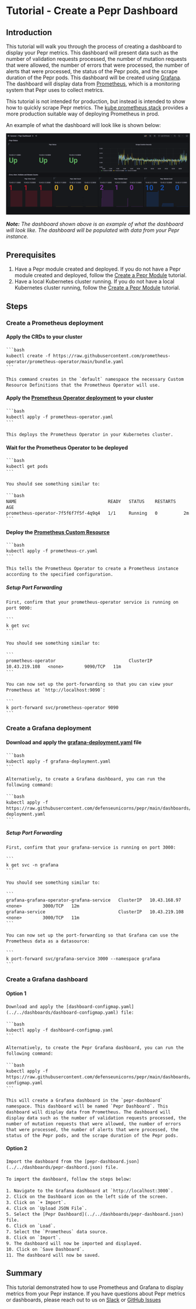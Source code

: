 # Tutorial - Create a Pepr Dashboard

## Introduction

This tutorial will walk you through the process of creating a dashboard to display your Pepr metrics. This dashboard will present data such as the number of validation requests processed, the number of mutation requests that were allowed, the number of errors that were processed, the number of alerts that were processed, the status of the Pepr pods, and the scrape duration of the Pepr pods. This dashboard will be created using [Grafana](https://grafana.com/). The dashboard will display data from [Prometheus](https://prometheus.io/), which is a monitoring system that Pepr uses to collect metrics.

This tutorial is not intended for production, but instead is intended to show how to quickly scrape Pepr metrics. The [kube prometheus stack](https://github.com/prometheus-community/helm-charts/tree/main/charts/kube-prometheus-stack) provides a more production suitable way of deploying Prometheus in prod.

An example of what the dashboard will look like is shown below:

![Pepr Dashboard](../../dashboards/pepr-dashboard-screenshot.png)

***Note:*** *The dashboard shown above is an example of what the dashboard will look like. The dashboard will be populated with data from your Pepr instance.*

## Prerequisites

1. Have a Pepr module created and deployed. If you do not have a Pepr module created and deployed, follow the [Create a Pepr Module](010_create-pepr-module.md) tutorial.
2. Have a local Kubernetes cluster running. If you do not have a local Kubernetes cluster running, follow the [Create a Pepr Module](010_create-pepr-module.md) tutorial.

## Steps

### **Create a Prometheus deployment**

#### Apply the CRDs to your cluster

    ```bash
    kubectl create -f https://raw.githubusercontent.com/prometheus-operator/prometheus-operator/main/bundle.yaml
    ```

    This command creates in the `default` namespace the necessary Custom Resource Definitions that the Prometheus Operator will use.

#### Apply the [Prometheus Operator deployment](../../dashboards/prometheus-operator.yaml) to your cluster

    ```bash
    kubectl apply -f prometheus-operator.yaml
    ```

    This deploys the Prometheus Operator in your Kubernetes cluster.

#### Wait for the Prometheus Operator to be deployed

    ```bash
    kubectl get pods
    ```

    You should see something similar to:

    ```bash
    NAME                                   READY   STATUS    RESTARTS   AGE
    prometheus-operator-7f5f6f7f5f-4q9q4   1/1     Running   0          2m
    ```

#### Deploy the [Prometheus Custom Resource](../../dashboards/prometheus-cr.yaml)

    ```bash
    kubectl apply -f prometheus-cr.yaml
    ```

    This tells the Prometheus Operator to create a Prometheus instance according to the specified configuration.

##### Setup Port Forwarding

    First, confirm that your prometheus-operator service is running on port 9090:

    ```
    k get svc
    ```

    You should see something similar to:

    ```
    prometheus-operator                            ClusterIP   10.43.219.108   <none>        9090/TCP   11m
    ```

    You can now set up the port-forwarding so that you can view your Prometheus at `http://localhost:9090`:

    ```
    k port-forward svc/prometheus-operator 9090
    ```

### **Create a Grafana deployment**

#### Download and apply the [grafana-deployment.yaml](../../dashboards/grafana-deployment.yaml) file

    ```bash
    kubectl apply -f grafana-deployment.yaml
    ```

    Alternatively, to create a Grafana dashboard, you can run the following command:

    ```bash
    kubectl apply -f https://raw.githubusercontent.com/defenseunicorns/pepr/main/dashboards/grafana-deployment.yaml
    ```

##### Setup Port Forwarding

    First, confirm that your grafana-service is running on port 3000:

    ```
    k get svc -n grafana
    ```

    You should see something similar to:

    ```
    grafana-grafana-operator-grafana-service   ClusterIP   10.43.168.97    <none>        3000/TCP   12m
    grafana-service                            ClusterIP   10.43.219.108   <none>        3000/TCP   11m
    ```

    You can now set up the port-forwarding so that Grafana can use the Prometheus data as a datasource:

    ```
    k port-forward svc/grafana-service 3000 --namespace grafana
    ```

### **Create a Grafana dashboard**

#### **Option 1**

    Download and apply the [dashboard-configmap.yaml](../../dashboards/dashboard-configmap.yaml) file:

    ```bash
    kubectl apply -f dashboard-configmap.yaml
    ```

    Alternatively, to create the Pepr Grafana dashboard, you can run the following command:

    ```bash
    kubectl apply -f https://raw.githubusercontent.com/defenseunicorns/pepr/main/dashboards/dashboard-configmap.yaml
    ```

    This will create a Grafana dashboard in the `pepr-dashboard` namespace. This dashboard will be named `Pepr Dashboard`. This dashboard will display data from Prometheus. The dashboard will display data such as the number of validation requests processed, the number of mutation requests that were allowed, the number of errors that were processed, the number of alerts that were processed, the status of the Pepr pods, and the scrape duration of the Pepr pods.

#### **Option 2**

    Import the dashboard from the [pepr-dashboard.json](../../dashboards/pepr-dashbord.json) file.

    To import the dashboard, follow the steps below:

    1. Navigate to the Grafana dashboard at `http://localhost:3000`.
    2. Click on the Dashboard icon on the left side of the screen.
    3. Click on `+ Import`.
    4. Click on `Upload JSON File`.
    5. Select the [Pepr Dashboard](../../dashboards/pepr-dashboard.json) file.
    6. Click on `Load`.
    7. Select the `Prometheus` data source.
    8. Click on `Import`.
    9. The dashboard will now be imported and displayed.
    10. Click on `Save Dashboard`.
    11. The dashboard will now be saved.

## Summary

This tutorial demonstrated how to use Prometheus and Grafana to display metrics from your Pepr instance. If you have questions about Pepr metrics or dashboards, please reach out to us on [Slack](https://kubernetes.slack.com/archives/C06DGH40UCB) or [GitHub Issues](https://github.com/defenseunicorns/pepr/issues)
